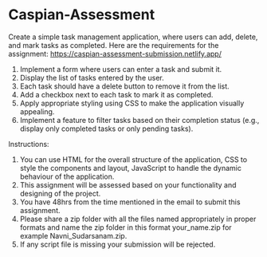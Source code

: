 ﻿# Caspian-Assessment
Create a simple task management application, where users can add, delete, and mark tasks as
completed. Here are the requirements for the assignment: https://caspian-assessment-submission.netlify.app/
1. Implement a form where users can enter a task and submit it.
2. Display the list of tasks entered by the user.
3. Each task should have a delete button to remove it from the list.
4. Add a checkbox next to each task to mark it as completed.
5. Apply appropriate styling using CSS to make the application visually appealing.
6. Implement a feature to filter tasks based on their completion status (e.g., display only
completed tasks or only pending tasks).

Instructions:
1. You can use HTML for the overall structure of the application, CSS to style the
components and layout, JavaScript to handle the dynamic behaviour of the
application.
2. This assignment will be assessed based on your functionality and designing of the
project.
3. You have 48hrs from the time mentioned in the email to submit this assignment.
4. Please share a zip folder with all the files named appropriately in proper formats and
name the zip folder in this format your_name.zip for example Navni_Sudarsanam.zip.
5. If any script file is missing your submission will be rejected.
